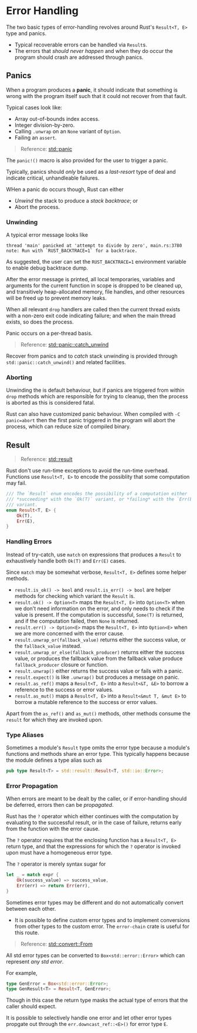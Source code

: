 # Error Handling

The two basic types of error-handling revolves around Rust's `Result<T, E>` type
and panics.

- Typical recoverable errors can be handled via `Result`s.
- The errors that *should never happen* and when they do occur the program
  should crash are addressed through panics.

## Panics

When a program produces a **panic**, it should indicate that something is wrong
with the program itself such that it could not recover from that fault.

Typical cases look like:

- Array out-of-bounds index access.
- Integer division-by-zero.
- Calling `.unwrap` on an `None` variant of `Option`.
- Failing an `assert`.

> Reference: [std::panic](https://doc.rust-lang.org/std/panic/index.html)

The `panic!()` macro is also provided for the user to trigger a panic.

Typically, panics should *only* be used as a *last-resort* type of deal and
indicate critical, unhandleable failures.

WHen a panic do occurs though, Rust can either

- *Unwind* the stack to produce a *stack backtrace*; or
- Abort the process.

### Unwinding

A typical error message looks like

```
thread 'main' panicked at 'attempt to divide by zero', main.rs:3780
note: Run with `RUST_BACKTRACE=1` for a backtrace.
```

As suggested, the user can set the `RUST_BACKTRACE=1` environment variable to
enable debug backtrace dump.

After the error message is printed, all local temporaries, variables and
arguments for the current function in scope is dropped to be cleaned up, and
transitively heap-allocated memory, file handles, and other resources will be
freed up to prevent memory leaks.

When all relevant `drop` handlers are called then the current thread exists with
a non-zero exit code indicating failure; and when the main thread exists, so
does the process.

Panic occurs on a per-thread basis.

> Reference: [std::panic::catch\_unwind](https://doc.rust-lang.org/std/panic/fn.catch_unwind.html)

Recover from panics and to *catch* stack unwinding is provided through
`std::panic::catch_unwind()` and related facilities.

### Aborting

Unwinding the is default behaviour, but if panics are triggered from within
`drop` methods which are responsible for trying to cleanup, then the process is
aborted as this is considered fatal.

Rust can also have customized panic behaviour. When compiled with `-C
panic=abort` then the first panic triggered in the program will abort the
process, which can reduce size of compiled binary.

## Result

> Reference: [std::result](https://doc.rust-lang.org/std/result/index.html)

Rust don't use run-time exceptions to avoid the run-time overhead. Functions use
`Result<T, E>` to encode the possiblity that some computation may fail.

```rust
/// The `Result` enum encodes the possibility of a computation either
/// *succeeding* with the `Ok(T)` variant, or *failing* with the `Err(E)`
/// variant.
enum Result<T, E> {
    Ok(T),
    Err(E),
}
```

### Handling Errors

Instead of try-catch, use `match` on expressions that produces a `Result` to
exhaustively handle both `Ok(T)` and `Err(E)` cases.

Since `match` may be somewhat verbose, `Result<T, E>` defines some helper
methods.

- `result.is_ok() -> bool` and `result.is_err() -> bool` are helper methods for
  checking which variant the `Result` is.
- `result.ok() -> Option<T>` maps the `Result<T, E>` into `Option<T>` when we
  don't need information on the error, and only needs to check if the value is
  present. If the computation is successful, `Some(T)` is returned, and if the
  computation failed, then `None` is returned.
- `result.err() -> Option<E>` maps the `Result<T, E>` into `Option<E>` when we
  are more concerned with the error cause.
- `result.unwrap_or(fallback_value)` returns either the success value, or the
  `fallback_value` instead.
- `result.unwrap_or_else(fallback_producer)` returns either the success value,
  or produces the fallback value from the fallback value produce
  `fallback_producer` closure or function.
- `result.unwrap()` either returns the success value or fails with a panic.
- `result.expect()` is like `.unwrap()` but produces a message on panic.
- `result.as_ref()` maps a `Result<T, E>` into a `Result<&T, &E>` to borrow a
  reference to the success or error values.
- `result.as_mut()` maps a `Result<T, E>` into a `Result<&mut T, &mut E>` to
  borrow a mutable reference to the success or error values.

Apart from the `as_ref()` and `as_mut()` methods, other methods consume the
`result` for which they are invoked upon.

### Type Aliases

Sometimes a module's `Result` type omits the error type because a module's
functions and methods share an error type. This typically happens because the
module defines a type alias such as

```rust
pub type Result<T> = std::result::Result<T, std::io::Error>;
```

### Error Propagation

When errors are meant to be dealt by the caller, or if error-handling should be
deferred, errors then can be *propagated*.

Rust has the `?` operator which either continues with the computation by
evaluating to the successful result, or in the case of failure, returns early
from the function with the error cause.

The `?` operator requires that the enclosing function has a `Result<T, E>`
return type, and that the expressions for which the `?` operator is invoked upon
must have a homogeneous error type.

The `?` operator is merely syntax sugar for

```rust
let _ = match expr {
    Ok(success_value) => success_value,
    Err(err) => return Err(err),
}
```

Sometimes error types may be different and do not automatically convert between
each other.

- It is possible to define custom error types and to implement conversions from
  other types to the custom error. The `error-chain` crate is useful for this
  route.

> Reference: [std::convert::From](https://doc.rust-lang.org/std/convert/trait.From.html)

All std error types can be converted to `Box<std::error::Error>` which can
represent *any std error*.

For example,

```rust
type GenError = Box<std::error::Error>;
type GenResult<T> = Result<T, GenError>;
```

Though in this case the return type masks the actual type of errors that the
caller should expect.

It is possible to selectively handle one error and let other error types
propgate out through the `err.downcast_ref::<E>()` for error type `E`.

